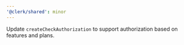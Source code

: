 ```yaml
---
'@clerk/shared': minor
---
```


Update `createCheckAuthorization` to support authorization based on features and plans.
